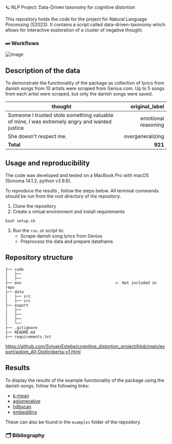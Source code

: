 🪐 NLP Project: Data-Driven taxonomy for cognitive distortion

This repository holds the code for the project for Natural Language Processing (S2023). It contains a script called data-driven-taxonomy which allows for interactive exploration of a cluster of negative thought.

### ⏭ Workflows

![image](https://github.com/SylvainEstebe/cognitive_distortion_project/assets/75991758/e101cc02-f95c-46ee-94cf-69fa1af4eca3)

## Description of the data
To demonstrate the functionality of the package as collection of lyrics from danish songs from 10 artists were scraped from Genius.com. Up to 5 songs from each artist were scraped, but only the danish songs were saved. 

| thought | original_label |
| ----------------- | -: |
| Someone I trusted stole something valuable of mine, I was extremely angry and wanted justice       | emotional reasoning |
| She doesn't respect me.        | overgeneralizing |
| **Total**         | **921**|

## Usage and reproducibility

The code was developed and tested on a MacBook Pro with macOS (Sonoma 14.1.2, python v3.9.6).

To reproduce the results , follow the steps below. All terminal commands should be run from the root directory of the repository.


1. Clone the repository
2. Create a virtual environment and install requirements
```
bash setup.sh
```
3. Run the `run.sh` script to: 
    - Scrape danish song lyrics from Genius
    - Preprocess the data and prepare dataframe

## Repository structure
```
├── code 
│   ├── 
│   ├── 
├── env                                         <- Not included in repo
├── data
│   ├── src
│   ├── src
├── export                                   
│   ├──
│   ├── 
│   ├── 
│   └── 
├── .gitignore
├── README.md
├── requirements.txt
```
https://github.com/SylvainEstebe/cognitive_distortion_project/blob/main/export/aglom_All-Distilroberta-v1.html
## Results
To display the results of the example functionality of the package using the danish songs, follow the following links:
- [k-mean](http://htmlpreview.github.io/?https://github.com/SylvainEstebe/cognitive_distortion_project/blob/main/export/k_mean_All-Distilroberta-v1.html)
- [aglomerative](http://htmlpreview.github.io/?https://github.com/SylvainEstebe/cognitive_distortion_project/blob/main/export/aglom_All-Distilroberta-v1.html)
- [hdbscan](http://htmlpreview.github.io/?https://github.com/SylvainEstebe/cognitive_distortion_project/blob/main/export/hdbscan_manualAll-Distilroberta-v1.html)
- [embedding](http://htmlpreview.github.io/?https://github.com/SylvainEstebe/cognitive_distortion_project/blob/main/export/embeddingall-MiniLM-L12-v2.html)

These can also be found in the `examples` folder of the repository.

### 🗂 Bibliography
